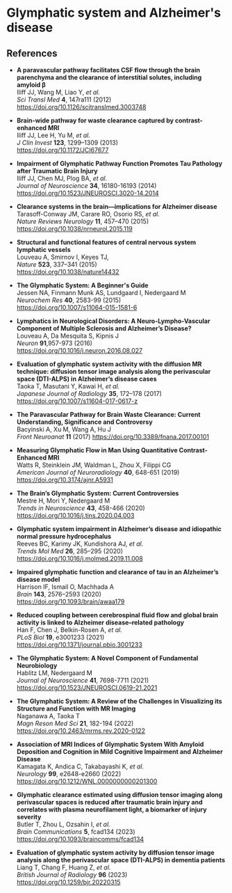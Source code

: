 # Glymphatic system and Alzheimer's disease

## References

- **A paravascular pathway facilitates CSF flow through the brain parenchyma 
  and the clearance of interstitial solutes, including amyloid β** <br />
  Iliff JJ, Wang M, Liao Y, _et al._ <br />
  _Sci Transl Med_ **4**, 147ra111 (2012) <br />
  https://doi.org/10.1126/scitranslmed.3003748

- <b id="iliff2013brain"></b>
  **Brain-wide pathway for waste clearance captured by contrast-enhanced MRI** <br />
  Iliff JJ, Lee H, Yu M, _et al._ <br />
  _J Clin Invest_ **123**, 1299–1309 (2013) <br />
  https://doi.org/10.1172/JCI67677

- <b id="iliff2014impairment"></b>
  **Impairment of Glymphatic Pathway Function Promotes Tau Pathology after Traumatic Brain Injury** <br />
  Iliff JJ, Chen MJ, Plog BA, _et al._ <br />
  _Journal of Neuroscience_ **34**, 16180-16193 (2014) <br />
  https://doi.org/10.1523/JNEUROSCI.3020-14.2014

- <b id="tarasoffconway2015clearance"></b>
  **Clearance systems in the brain—implications for Alzheimer disease** <br />
  Tarasoff-Conway JM, Carare RO, Osorio RS, _et al._ <br />
  _Nature Reviews Neurology_ **11**, 457–470 (2015) <br />
  https://doi.org/10.1038/nrneurol.2015.119

- <b id="louveau2015structural"></b>
  **Structural and functional features of central nervous system lymphatic vessels** <br />
  Louveau A, Smirnov I, Keyes TJ, <br />
  _Nature_ **523**, 337–341 (2015) <br />
  https://doi.org/10.1038/nature14432

- <b id="jessen2015glymphatic"></b>
  **The Glymphatic System: A Beginner's Guide** <br />
  Jessen NA, Finmann Munk AS, Lundgaard I, Nedergaard M <br />
  _Neurochem Res_ **40**, 2583-99 (2015) <br />
  https://doi.org/10.1007/s11064-015-1581-6

- <b id="louveau2016lymphatics"></b>
  **Lymphatics in Neurological Disorders: A Neuro-Lympho-Vascular Component of Multiple Sclerosis and Alzheimer’s Disease?** <br />
  Louveau A, Da Mesquita S, Kipnis J <br />
  _Neuron_ **91**,957-973 (2016) <br />
  https://doi.org/10.1016/j.neuron.2016.08.027

- <b id="taoka2017evaluation"></b>
  **Evaluation of glymphatic system activity with the diffusion MR technique: 
  diffusion tensor image analysis along the perivascular space (DTI-ALPS) in Alzheimer’s disease cases** <br />
  Taoka T, Masutani Y, Kawai H, _et al._ <br />
  _Japanese Journal of Radiology_ **35**, 172–178 (2017) <br />
  https://doi.org/10.1007/s11604-017-0617-z

- <b id="bacyinski2017paravascular"></b>
  **The Paravascular Pathway for Brain Waste Clearance: Current Understanding, Significance and Controversy** <br />
  Bacyinski A, Xu M, Wang A, Hu J <br />
  _Front Neuroanat_ **11** (2017)
  https://doi.org/10.3389/fnana.2017.00101

- **Measuring Glymphatic Flow in Man Using Quantitative Contrast-Enhanced MRI** <br />
  Watts R, Steinklein JM, Waldman L, Zhou X, Filippi CG <br />
  _American Journal of Neuroradiology_ **40**, 648-651 (2019) <br />
  https://doi.org/10.3174/ajnr.A5931

- **The Brain’s Glymphatic System: Current Controversies** <br />
  Mestre H, Mori Y, Nedergaard M <br />
  _Trends in Neuroscience_ **43**, 458-466 (2020) <br />
  https://doi.org/10.1016/j.tins.2020.04.003


- <b id="reeves2020glymphatic"></b>
  **Glymphatic system impairment in Alzheimer’s disease and idiopathic normal pressure hydrocephalus** <br />
  Reeves BC, Karimy JK, Kundishora AJ, _et al._ <br />
  _Trends Mol Med_ **26**, 285–295 (2020) <br />
  https://doi.org/10.1016/j.molmed.2019.11.008

- <b id="harrison2020impaired"></b>
  **Impaired glymphatic function and clearance of tau in an Alzheimer’s disease model** <br />
  Harrison IF, Ismail O, Machhada A <br />
  _Brain_ **143**, 2576–2593 (2020) <br />
  https://doi.org/10.1093/brain/awaa179
  
- <b id="han2021reduced"></b>
  **Reduced coupling between cerebrospinal fluid flow and global brain activity is linked to Alzheimer disease–related pathology** <br />
  Han F, Chen J, Belkin-Rosen A, _et al._ <br />
  _PLoS Biol_ **19**, e3001233 (2021) <br />
  https://doi.org/10.1371/journal.pbio.3001233
  
- **The Glymphatic System: A Novel Component of Fundamental Neurobiology** <br />
  Hablitz LM, Nedergaard M <br />
  _Journal of Neuroscience_ **41**, 7698-7711 (2021) <br />
  https://doi.org/10.1523/JNEUROSCI.0619-21.2021
  
- <b id="naganawa2022glymphatic"></b>
  **The Glymphatic System: A Review of the Challenges in Visualizing its Structure and Function with MR Imaging** <br />
  Naganawa A, Taoka T <br />
  _Magn Reson Med Sci_ **21**, 182-194 (2022) <br />
  https://doi.org/10.2463/mrms.rev.2020-0122
  
- <b id="kamagata2022association"></b>
  **Association of MRI Indices of Glymphatic System With Amyloid Deposition and Cognition in Mild Cognitive Impairment and Alzheimer Disease** <br />
   Kamagata K, Andica C, Takabayashi K, _et al._ <br />
   _Neurology_ **99**, e2648-e2660 (2022) <br />
   https://doi.org/10.1212/WNL.0000000000201300
  
- <b id="butler2023glymphatic"></b>
  **Glymphatic clearance estimated using diffusion tensor imaging along perivascular spaces is reduced after traumatic brain injury 
  and correlates with plasma neurofilament light, a biomarker of injury severity** <br />
  Butler T, Zhou L, Ozsahin I, _et al._ <br />
  _Brain Communications_ **5**, fcad134 (2023)
  https://doi.org/10.1093/braincomms/fcad134
  
- **Evaluation of glymphatic system activity by diffusion tensor image analysis along the perivascular space (DTI-ALPS) in dementia patients** <br />
  Liang T, Chang F, Huang Z, _et al._ <br />
  _British Journal of Radiology_ **96** (2023) <br />
  https://doi.org/10.1259/bjr.20220315
